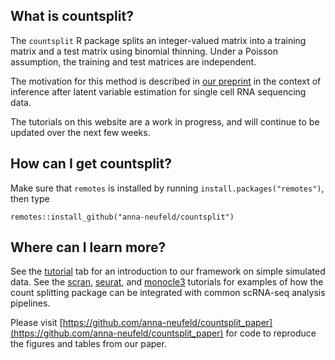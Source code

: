 What is countsplit?
-----

The ``countsplit`` R package splits an integer-valued matrix into a training matrix and a test matrix using binomial thinning. Under a Poisson assumption, the training and test matrices are independent. 

The motivation for this method is described in [our preprint](XXXXXXX) in the context of inference after latent variable estimation for single cell RNA sequencing data. 

The tutorials on this website are a work in progress, and will continue to be updated over the next few weeks. 

How can I get countsplit?
-----

Make sure that ``remotes`` is installed by running ``install.packages("remotes")``, then type

```{r}
remotes::install_github("anna-neufeld/countsplit")
```

Where can I learn more? 
-----

See the [tutorial](https://anna-neufeld.github.io/countsplit/articles/countsplit_tutorial.html) tab for an introduction to our framework on simple simulated data. See the [scran](https://anna-neufeld.github.io/countsplit/articles/scran_tutorial.html),  [seurat](https://anna-neufeld.github.io/countsplit/articles/seurat_tutorial.html), and [monocle3](https://anna-neufeld.github.io/countsplit/articles/monocle3_tutorial.html) tutorials for examples of how the count splitting package can be integrated with common scRNA-seq analysis pipelines. 

Please visit [https://github.com/anna-neufeld/countsplit_paper](https://github.com/anna-neufeld/countsplit_paper) for code to reproduce the figures and tables from our paper. 




